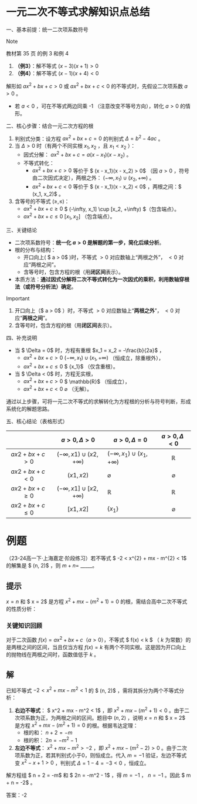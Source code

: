 # 一元二次不等式求解知识点总结

一、基本前提：统一二次项系数符号

> [!NOTE]
>
> 教材第 35 页 的例 3 和例 4
>
> 1. **（例3）**：解不等式 $(x−3)(x+1)>0$
> 2. **（例4）**：解不等式 $(x−1)(x+4)<0$

解形如  $ax^2 + bx + c > 0$  或  $ax^2 + bx + c < 0$  的不等式时，先假设二次项系数  $a > 0$ 。

- 若 $a < 0$ ，可在不等式两边同乘  -1 （注意改变不等号方向），转化 $a > 0$  的情形。

二、核心步骤：结合一元二次方程的根

1. 判别式分类：设方程  $ax^2 + bx + c = 0$  的判别式 $\Delta = b^2 - 4ac$ 。
2. 当  $\Delta > 0$  时（有两个不同实根  $x_1, x_2$ ，且  $x_1 < x_2$ ）：
   - 因式分解： $ax^2 + bx + c = a(x - x_1)(x - x_2)$ 。
   - 不等式转化：
      -  $ax^2 + bx + c > 0$  等价于 $ (x - x_1)(x - x_2) > 0$ （因  $a > 0$ ，符号由二次因式决定），两根之外： $(-\infty, x_1) \cup (x_2, +\infty)$ 。
      -  $ax^2 + bx + c < 0$  等价于 $ (x - x_1)(x - x_2) < 0$ ，两根之间：$ (x_1, x_2)$ 。
3. 含等号的不等式 $( \geqslant, \leqslant)$：
   -  $ax^2 + bx + c \geqslant 0$  $ (-\infty, x_1] \cup [x_2, +\infty) $（包含端点）。
   -  $ax^2 + bx + c \leqslant 0$   $[x_1, x_2]$ （包含端点）。

三、关键结论

- 二次项系数符号：**统一化 $a > 0$  是解题的第一步，简化后续分析**。
- 根的分布与结构：
   - 开口向上( $ a > 0$ )时，不等式  $>0$ 对应数轴上“两根之外”， $<0$  对应“两根之间”。
   - 含等号时，包含方程的根（用**闭区间**表示）。
- 本质方法：**通过因式分解将二次不等式转化为一次因式的乘积，利用数轴穿根法（或符号分析法）确定**。

> [!IMPORTANT]
>
> 1. 开口向上（$ a > 0$ ）时，不等式  $>0$ 对应数轴上“**两根之外**”， $<0$  对应“**两根之间**”。
> 2. 含等号时，包含方程的根（用**闭区间**表示）。

四、补充说明

- 当 $ \Delta = 0$  时，方程有重根  $x_1 = x_2 = -\frac{b}{2a}$ ，
   -  $ax^2 + bx + c > 0$   $(-\infty, x_1) \cup (x_1, +\infty)$ （恒成立，除重根外），
   -  $ax^2 + bx + c \leqslant 0$  $ \{x_1\}$ （仅含重根）。
- 当 $ \Delta < 0$  时，方程无实根，
   -  $ax^2 + bx + c > 0$  $ \mathbb{R}$ （恒成立），
   -  $ax^2 + bx + c < 0$   $\varnothing$ （无解）。

通过以上步骤，可将一元二次不等式的求解转化为方程根的分析与符号判断，形成系统化的解题思路。

五、核心结论（表格形式）

|            | $a >0, \Delta > 0$        |            $a>0,\Delta=0$        |     $a>0,\Delta<0$     |
| :------------------: | :------------------------: | -------- | :------: |
| $ax2+bx+c>0$ | $(−\infty,x1)\cup(x2,+\infty)$ | $(−\infty,x_1)\cup(x_1,+\infty)$ | $\mathbb{R}$ |
| $ax2+bx+c<0$ |          $(x1,x2)$          |          $\varnothing$          | $\varnothing$ |
| $ax2+bx+c≥0$ |          $(−\infty,x1]\cup[x2,+\infty)$          |          $\mathbb{R}$          | $\mathbb{R}$ |
| $ax2+bx+c≤0$ |     $[x1,x2]$ |       $\{x_1\}$        | $\varnothing$ |

# 例题



（23-24高一下·上海嘉定·阶段练习）若不等式 $ -2 < x^{2} + mx - m^{2} < 1$  的解集是 $ (n, 2)$ ，则  $m + n =$ \_\_\_\_\_。

## 提示

$x = n$   和  $ x = 2$   是方程   $x^2 + mx - (m^2 + 1) = 0$   的根，需结合高中二次不等式的性质分析：

### 关键知识回顾

对于二次函数   $f(x) = ax^2 + bx + c  （  a > 0  ）$，不等式  $ f(x) < k $ （  $k$   为常数）的是两根之间的区间，当且仅当方程   $f(x) = k$   有两个不同实根。这是因为开口向上的抛物线在两根之间时，函数值低于   $k$  。

## 解
已知不等式   $-2 < x^2 + mx - m^2 < 1$   的 $ (n, 2)$  ，需将其拆分为两个不等式分析：

1. **右边不等式**： $ x^2 + mx - m^2 < 1$  ，即   $x^2 + mx - (m^2 + 1) < 0$  。由于二次项系数为正，为两根之间的区间。题目中  $(n, 2)$  ，说明   $x = n$   和  $ x = 2$   是方程   $x^2 + mx - (m^2 + 1) = 0$   的根。根据韦达定理：
   - 根的和：  $n + 2 = -m$  
   - 根的积：  $2n = -m^2 - 1$  
2. **左边不等式**：  $x^2 + mx - m^2 > -2$  ，即   $x^2 + mx - (m^2 - 2) > 0$  。由于二次项系数为正，若其判别式小于0，则恒成立。代入   $m = -1$   验证，左边不等式变  $x^2 - x + 1 > 0$  ，判别式   $\Delta = 1 - 4 = -3 < 0$  ，恒成立。

解方程组  $ n + 2 = -m$   和  $ 2n = -m^2 - 1$  ，得   $m = -1$  ，  $n = -1$  。因此  $ m + n = -2$  。

答案：-2